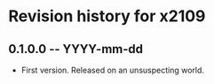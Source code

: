 # Revision history for x2109

## 0.1.0.0 -- YYYY-mm-dd

* First version. Released on an unsuspecting world.
